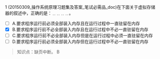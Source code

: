 1
(20150309_操作系统原理习题集及答案_笔试必需品_doc)在下面关于虚拟存储器的叙述中，正确的是：﹎﹎﹎﹎。
- [ ] A.要求程序运行前必须全部装入内存且在运行过程中一直驻留在内存 
- [x] B.要求程序运行前不必全部装入内存且在运行过程中不必一直驻留在内存
- [ ] C.要求程序运行前不必全部装入内存但是在运行过程中必须一直驻留在内存 
- [ ] D.要求程序运行前必须全部装入内存但在运行过程中不必一直驻留在内存

> 知识点：缺页中断。
> B
